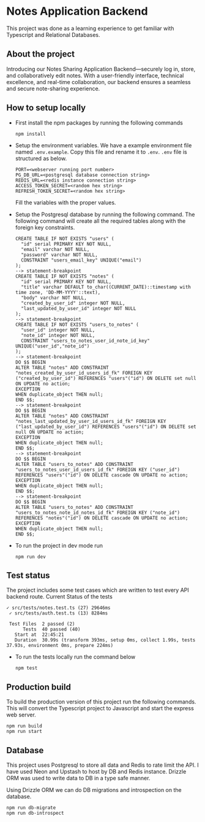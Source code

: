 # Notes Application Backend

This project was done as a learning experience to get familiar with Typescript and Relational Databases.

## About the project

Introducing our Notes Sharing Application Backend—securely log in, store, and collaboratively edit notes. With a user-friendly interface, technical excellence, and real-time collaboration, our backend ensures a seamless and secure note-sharing experience.

## How to setup locally

- First install the npm packages by running the following commands

  ```
  npm install
  ```

- Setup the environment variables. We have a example environment file named `.env.example`. Copy this file and rename it to `.env`.
  `.env` file is structured as below.

  ```
  PORT=<webserver running port number>
  PG_DB_URL=<postgresql database connection string>
  REDIS_URL=<redis instance connection string>
  ACCESS_TOKEN_SECRET=<random hex string>
  REFRESH_TOKEN_SECRET=<random hex string>
  ```

  Fill the variables with the proper values.

- Setup the Postgresql database by running the following command. The following command will create all the required tables along with the foreign key constraints.

  ```
  CREATE TABLE IF NOT EXISTS "users" (
    "id" serial PRIMARY KEY NOT NULL,
    "email" varchar NOT NULL,
    "password" varchar NOT NULL,
    CONSTRAINT "users_email_key" UNIQUE("email")
  );
  --> statement-breakpoint
  CREATE TABLE IF NOT EXISTS "notes" (
    "id" serial PRIMARY KEY NOT NULL,
    "title" varchar DEFAULT to_char((CURRENT_DATE)::timestamp with time zone, 'DD-MM-YYYY'::text),
    "body" varchar NOT NULL,
    "created_by_user_id" integer NOT NULL,
    "last_updated_by_user_id" integer NOT NULL
  );
  --> statement-breakpoint
  CREATE TABLE IF NOT EXISTS "users_to_notes" (
    "user_id" integer NOT NULL,
    "note_id" integer NOT NULL,
    CONSTRAINT "users_to_notes_user_id_note_id_key" UNIQUE("user_id","note_id")
  );
  --> statement-breakpoint
  DO $$ BEGIN
  ALTER TABLE "notes" ADD CONSTRAINT "notes_created_by_user_id_users_id_fk" FOREIGN KEY ("created_by_user_id") REFERENCES "users"("id") ON DELETE set null ON UPDATE no action;
  EXCEPTION
  WHEN duplicate_object THEN null;
  END $$;
  --> statement-breakpoint
  DO $$ BEGIN
  ALTER TABLE "notes" ADD CONSTRAINT "notes_last_updated_by_user_id_users_id_fk" FOREIGN KEY ("last_updated_by_user_id") REFERENCES "users"("id") ON DELETE set null ON UPDATE no action;
  EXCEPTION
  WHEN duplicate_object THEN null;
  END $$;
  --> statement-breakpoint
  DO $$ BEGIN
  ALTER TABLE "users_to_notes" ADD CONSTRAINT "users_to_notes_user_id_users_id_fk" FOREIGN KEY ("user_id") REFERENCES "users"("id") ON DELETE cascade ON UPDATE no action;
  EXCEPTION
  WHEN duplicate_object THEN null;
  END $$;
  --> statement-breakpoint
  DO $$ BEGIN
  ALTER TABLE "users_to_notes" ADD CONSTRAINT "users_to_notes_note_id_notes_id_fk" FOREIGN KEY ("note_id") REFERENCES "notes"("id") ON DELETE cascade ON UPDATE no action;
  EXCEPTION
  WHEN duplicate_object THEN null;
  END $$;
  ```

- To run the project in dev mode run

  ```
  npm run dev
  ```

## Test status

The project includes some test cases which are written to test every API backend route.
Current Status of the tests

```
✓ src/tests/notes.test.ts (27) 29646ms
 ✓ src/tests/auth.test.ts (13) 8284ms

 Test Files  2 passed (2)
      Tests  40 passed (40)
   Start at  22:45:21
   Duration  30.99s (transform 393ms, setup 0ms, collect 1.99s, tests 37.93s, environment 0ms, prepare 224ms)
```

- To run the tests locally run the command below

  ```
  npm test
  ```

## Production build

To build the production version of this project run the following commands. This will convert the Typescript project to Javascript and start the express web server.

```
npm run build
npm run start
```

## Database

This project uses Postgresql to store all data and Redis to rate limit the API. I have used Neon and Upstash to host by DB and Redis instance.
Drizzle ORM was used to write data to DB in a type safe manner.

Using Drizzle ORM we can do DB migrations and introspection on the database.

```
npm run db-migrate
npm run db-introspect
```
